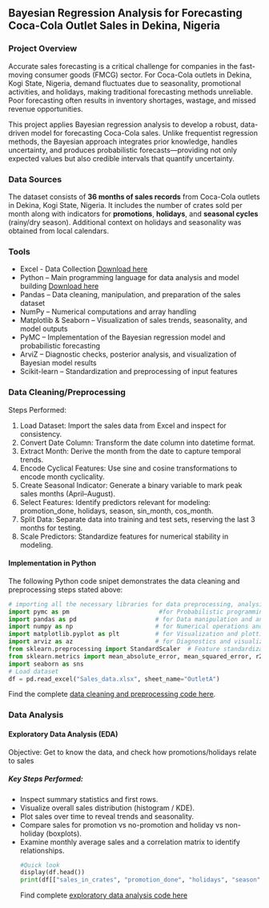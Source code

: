 ## Bayesian Regression Analysis for Forecasting Coca-Cola Outlet Sales in Dekina, Nigeria

### Project Overview

Accurate sales forecasting is a critical challenge for companies in the fast-moving consumer goods (FMCG) sector. For Coca-Cola outlets in Dekina, Kogi State, Nigeria, demand fluctuates due to seasonality, promotional activities, and holidays, making traditional forecasting methods unreliable. Poor forecasting often results in inventory shortages, wastage, and missed revenue opportunities.

This project applies Bayesian regression analysis to develop a robust, data-driven model for forecasting Coca-Cola sales. Unlike frequentist regression methods, the Bayesian approach integrates prior knowledge, handles uncertainty, and produces probabilistic forecasts—providing not only expected values but also credible intervals that quantify uncertainty.

### Data Sources

The dataset consists of **36 months of sales records** from Coca-Cola outlets in Dekina, Kogi State, Nigeria. It includes the number of crates sold per month along with indicators for **promotions**, **holidays**, and **seasonal cycles** (rainy/dry season). Additional context on holidays and seasonality was obtained from local calendars.

### Tools

- Excel - Data Collection [Download here](https://microsoft.com)
- Python – Main programming language for data analysis and model building [Download here](https://www.python.org/downloads/)
- Pandas – Data cleaning, manipulation, and preparation of the sales dataset
- NumPy – Numerical computations and array handling
- Matplotlib & Seaborn – Visualization of sales trends, seasonality, and model outputs
- PyMC – Implementation of the Bayesian regression model and probabilistic forecasting
- ArviZ – Diagnostic checks, posterior analysis, and visualization of Bayesian model results
- Scikit-learn – Standardization and preprocessing of input features

### Data Cleaning/Preprocessing 

Steps Performed:
1. Load Dataset: Import the sales data from Excel and inspect for consistency.
2. Convert Date Column: Transform the date column into datetime format.
3. Extract Month: Derive the month from the date to capture temporal trends.
4. Encode Cyclical Features: Use sine and cosine transformations to encode month cyclicality.
5. Create Seasonal Indicator: Generate a binary variable to mark peak sales months (April–August).
6. Select Features: Identify predictors relevant for modeling: promotion_done, holidays, season, sin_month, cos_month.
7. Split Data: Separate data into training and test sets, reserving the last 3 months for testing.
8. Scale Predictors: Standardize features for numerical stability in modeling.

#### Implementation in Python

The following Python code snipet demonstrates the data cleaning and preprocessing steps stated above:

```python
# importing all the necessary libraries for data preprocessing, analysis and visualization
import pymc as pm                         #for Probabilistic programming for Bayesian modeling
import pandas as pd                      # for Data manipulation and analysis
import numpy as np                       # for Numerical operations and array handling
import matplotlib.pyplot as plt          # for Visualization and plotting
import arviz as az                       # for Diagnostics and visualization of Bayesian inference
from sklearn.preprocessing import StandardScaler  # Feature standardization
from sklearn.metrics import mean_absolute_error, mean_squared_error, r2_score  # Model evaluation metrics
import seaborn as sns
# Load dataset
df = pd.read_excel("Sales_data.xlsx", sheet_name="OutletA")
```
Find the complete [data cleaning and preprocessing code here](/scripts/data_cleaning_and_preprocessing.ipynb).

### Data Analysis
#### Exploratory Data Analysis (EDA)
Objective: Get to know the data, and check how promotions/holidays relate to sales 

##### Key Steps Performed:
- Inspect summary statistics and first rows.
- Visualize overall sales distribution (histogram / KDE).
- Plot sales over time to reveal trends and seasonality.
- Compare sales for promotion vs no-promotion and holiday vs non-holiday (boxplots).
- Examine monthly average sales and a correlation matrix to identify relationships.
  ```python
  #Quick look
  display(df.head())
  print(df[["sales_in_crates", "promotion_done", "holidays", "season"]].describe())
  ```
  Find complete [exploratory data analysis code here](/scripts/EDA.ipynb) 
